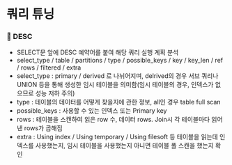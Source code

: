 # 쿼리 튜닝

### 🖤 DESC
 - SELECT문 앞에 DESC 예약어를 붙여 해당 쿼리 실행 계획 분석
 - select_type / table / partitions / type / possible_keys / key / key_len / ref / rows / filtered / extra
 - select_type : primary / derived 로 나뉘어지며, delrived의 경우 서브 쿼리나 UNION 등을 통해 생성한 임시 테이블을 의미함(임시 테이블의 경우, 인덱스가 없으므로 성능 저하 주의)
 - type : 테이블의 데이터를 어떻게 찾을지에 관한 정보, all인 경우 table full scan
 - possible_keys : 사용할 수 있는 인덱스 또는 Primary key
 - rows : 테이블을 스캔하여 읽은 row 수, 데이터 rows. Join시 각 테이블마다 읽어낸 rows가 곱해짐
 - extra : Using index / Using temporary / Using filesoft 등 테이블을 읽는데 인덱스를 사용했는지, 임시 테이블을 사용했는지 아니면 테이블 풀 스캔을 했는지 확인
